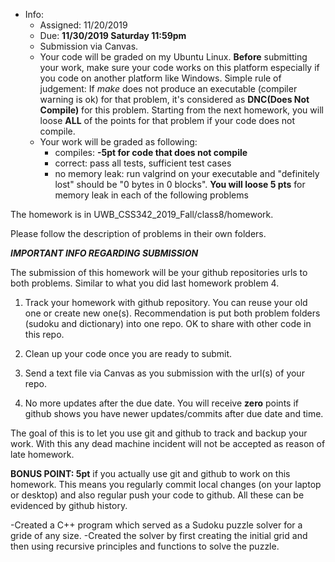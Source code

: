 * Info:
    - Assigned: 11/20/2019
    - Due: **11/30/2019 Saturday 11:59pm**
    - Submission via Canvas. 
    - Your code will be graded on my Ubuntu Linux.  **Before** submitting your work, make sure your code works on this platform especially if you code on another platform like Windows. Simple rule of judgement: If *make* does not produce an executable (compiler warning is ok) for that problem, it's considered as **DNC(Does Not Compile)** for this problem. Starting from the next homework, you will loose **ALL** of the points for that problem if your code does not compile. 
    - Your work will be graded as following:
        - compiles: **-5pt for code that does not compile**
        - correct: pass all tests, sufficient test cases
        - no memory leak: run valgrind on your executable and "definitely lost" should be "0 bytes in 0 blocks". **You will loose 5 pts** for memory leak in each of the following problems
       
The homework is in UWB_CSS342_2019_Fall/class8/homework. 

Please follow the description of problems in their own folders.


***IMPORTANT INFO REGARDING SUBMISSION***

The submission of this homework will be your github repositories urls to both problems. Similar to what you did last homework problem 4.

1. Track your homework with github repository. You can reuse your old one or create new one(s). Recommendation is put both problem folders (sudoku and dictionary) into one repo. OK to share with other code in this repo.

2. Clean up your code once you are ready to submit.

3. Send a text file via Canvas as you submission with the url(s) of your repo. 

4. No more updates after the due date. You will receive **zero** points if github shows you have newer updates/commits after due date and time.

The goal of this is to let you use git and github to track and backup your work. With this any dead machine incident will not be accepted as reason of late homework.

**BONUS POINT: 5pt** if you actually use git and github to work on this homework. This means you regularly commit local changes (on your laptop or desktop) and also regular push your code to github. All these can be evidenced by github history.

-Created a C++ program which served as a Sudoku puzzle solver for a gride of any size.
-Created the solver by first creating the initial grid and then using recursive principles and functions to solve the puzzle.
